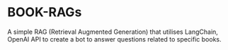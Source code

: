 # BOOK-RAGs
A simple RAG (Retrieval Augmented Generation) that utilises LangChain, OpenAI API to create a bot to answer questions related to specific books.
